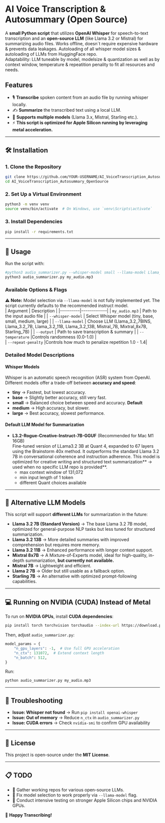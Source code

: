 # AI Voice Transcription & Autosummary (Open Source)

A **small Python script** that utilizes **OpenAI Whisper** for speech-to-text transcription and an **open-source LLM** (like Llama 3.2 or Mistral) for summarizing audio files. Works offline, doesn´t require expensive hardware & prevents data leakages.
Autoloading of all whisper model sizes & autoloading of LLMs from HuggingFace repo.  
Adaptability: LLM tuneable by model, modelsize & quantization as well as by context window, temperature & repeatition penality to fit all resources and needs.

## Features
- 🎙 **Transcribe** spoken content from an audio file by running whisper locally.
- ✍️ **Summarize** the transcribed text using a local LLM.
- 🚀 **Supports multiple models** (Llama 3.x, Mistral, Starling etc.).
- ⚡ **This script is optimized for Apple Silicon running by leveraging metal acceleration.**
---

## 🛠️ Installation
### **1. Clone the Repository**
```sh
git clone https://github.com/YOUR-USERNAME/AI_VoiceTranscription_Autosummary_OpenSource.git
cd AI_VoiceTranscription_Autosummary_OpenSource
```

### **2. Set Up a Virtual Environment**
```sh
python3 -m venv venv
source venv/bin/activate  # On Windows, use `venv\Scripts\activate`
```

### **3. Install Dependencies**
```sh
pip install -r requirements.txt
```

---

## 🚀 Usage
Run the script with:
```sh
#python3 audio_summarizer.py --whisper-model small --llama-model Llama_3.2_7B my_audio.mp3
python3 audio_summarizer.py my_audio.mp3
```

### **Available Options & Flags**
⚠️ **Note:** Model selection via `--llama-model` is not fully implemented yet. The script currently defaults to the recommended instruct model.  
| Argument | Description |
|----------|-------------|
| `my_audio.mp3` | Path to the input audio file |
| `--whisper-model` | Select Whisper model (tiny, base, small, medium, large) |
| `--llama-model` | Choose LLM (Llama_3.2_7BINS, Llama_3.2_7B, Llama_3.2_11B, Llama_3.2_13B, Mistral_7B, Mixtral_8x7B, Starling_7B) |
| `--output` | Path to save transcription & summary |
| `--temperature` |Controls randomness (0.0-1.0) |  
| `--repeat-penalty` |Controls how much to penalize repetition 1.0 - 1.4|

### **Detailed Model Descriptions**
#### **Whisper Models**
Whisper is an automatic speech recognition (ASR) system from OpenAI. Different models offer a trade-off between **accuracy and speed**:
- **tiny** → Fastest, but lowest accuracy.
- **base** → Slightly better accuracy, still very fast.
- **small** → Balanced choice between speed and accuracy. **Default**
- **medium** → High accuracy, but slower.
- **large** → Best accuracy, slowest performance.

#### **Default LLM Model for Summarization**
- **L3.2-Rogue-Creative-Instruct-7B-GGUF** (Recommended for Mac M1 16GB)  
Fine-tuned version of LLama3.2 3B at Quant 4, expanded to 67 layers using the Brainstorm 40x method. It outperforms the standard Llama 3.2 7B in conversational coherence and instruction adherence.
This model is optimized for creative writing and structured text summarization** → used when no specific LLM repo is provided**.  
    - max context window of 131,072
    - min input length of 1 token
    - different Quant choices available  

---

## 🧠 Alternative LLM Models
This script will support **different LLMs** for summarization in the future:
- **Llama 3.2 7B (Standard Version)** → The base Llama 3.2 7B model, optimized for general-purpose NLP tasks but less tuned for structured summarization.
- **Llama 3.2 13B** → More detailed summaries with improved comprehension but requires more memory.
- **Llama 3.2 11B** → Enhanced performance with longer context support.
- **Mixtral 8x7B** → A Mixture-of-Experts model, ideal for high-quality, in-depth summarization, **but currently not available.**
- **Mistral 7B** → Lightweight and efficient.
- **Llama 2 7B** → Older but still usable as a fallback option.
- **Starling 7B** → An alternative with optimized prompt-following capabilities.

---

## 💻 Running on NVIDIA (CUDA) Instead of Metal
To run on **NVIDIA GPUs**, install **CUDA dependencies**:
```sh
pip install torch torchvision torchaudio --index-url https://download.pytorch.org/whl/cu118
```
Then, adjust `audio_summarizer.py`:
```python
model_params = {
    "n_gpu_layers": -1,  # Use full GPU acceleration
    "n_ctx": 131072,  # Extend context length
    "n_batch": 512,
}
```
Run:
```sh
python audio_summarizer.py my_audio.mp3
```

---

## 🔧 Troubleshooting
- **Issue: Whisper not found** → Run `pip install openai-whisper`
- **Issue: Out of memory** → Reduce `n_ctx` in `audio_summarizer.py`
- **Issue: CUDA errors** → Check `nvidia-smi` to confirm GPU availability

---

## 📜 License
This project is open-source under the **MIT License**.

---

## 📋 TODO
- 📌 Gather working repos for various open-source LLMs.  
- 📌 Fix model selection to work properly via `--llama-model` flag.
- 📌 Conduct intensive testing on stronger Apple Silicon chips and NVIDIA GPUs.


🚀 **Happy Transcribing!**
